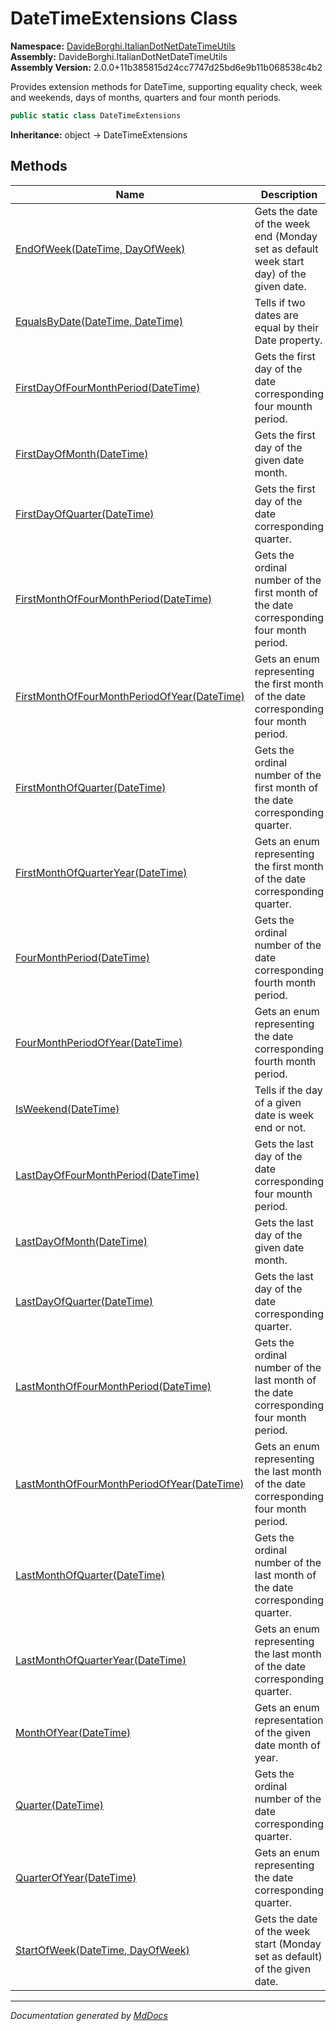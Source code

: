 ﻿<!--  
  <auto-generated>   
    The contents of this file were generated by a tool.  
    Changes to this file may be list if the file is regenerated  
  </auto-generated>   
-->

# DateTimeExtensions Class

**Namespace:** [DavideBorghi.ItalianDotNetDateTimeUtils](../index.md)  
**Assembly:** DavideBorghi.ItalianDotNetDateTimeUtils  
**Assembly Version:** 2.0.0+11b385815d24cc7747d25bd6e9b11b068538c4b2

Provides extension methods for DateTime, supporting equality check, week and weekends, days of months, quarters and four month periods.

```csharp
public static class DateTimeExtensions
```

**Inheritance:** object → DateTimeExtensions

## Methods

| Name                                                                                        | Description                                                                             |
| ------------------------------------------------------------------------------------------- | --------------------------------------------------------------------------------------- |
| [EndOfWeek(DateTime, DayOfWeek)](methods/EndOfWeek.md)                                      | Gets the date of the week end (Monday set as default week start day) of the given date. |
| [EqualsByDate(DateTime, DateTime)](methods/EqualsByDate.md)                                 | Tells if two dates are equal by their Date property.                                    |
| [FirstDayOfFourMonthPeriod(DateTime)](methods/FirstDayOfFourMonthPeriod.md)                 | Gets the first day of the date corresponding four mounth period.                        |
| [FirstDayOfMonth(DateTime)](methods/FirstDayOfMonth.md)                                     | Gets the first day of the given date month.                                             |
| [FirstDayOfQuarter(DateTime)](methods/FirstDayOfQuarter.md)                                 | Gets the first day of the date corresponding quarter.                                   |
| [FirstMonthOfFourMonthPeriod(DateTime)](methods/FirstMonthOfFourMonthPeriod.md)             | Gets the ordinal number of the first month of the date corresponding four month period. |
| [FirstMonthOfFourMonthPeriodOfYear(DateTime)](methods/FirstMonthOfFourMonthPeriodOfYear.md) | Gets an enum representing the first month of the date corresponding four month period.  |
| [FirstMonthOfQuarter(DateTime)](methods/FirstMonthOfQuarter.md)                             | Gets the ordinal number of the first month of the date corresponding quarter.           |
| [FirstMonthOfQuarterYear(DateTime)](methods/FirstMonthOfQuarterYear.md)                     | Gets an enum representing the first month of the date corresponding quarter.            |
| [FourMonthPeriod(DateTime)](methods/FourMonthPeriod.md)                                     | Gets the ordinal number of the date corresponding fourth month period.                  |
| [FourMonthPeriodOfYear(DateTime)](methods/FourMonthPeriodOfYear.md)                         | Gets an enum representing the date corresponding fourth month period.                   |
| [IsWeekend(DateTime)](methods/IsWeekend.md)                                                 | Tells if the day of a given date is week end or not.                                    |
| [LastDayOfFourMonthPeriod(DateTime)](methods/LastDayOfFourMonthPeriod.md)                   | Gets the last day of the date corresponding four mounth period.                         |
| [LastDayOfMonth(DateTime)](methods/LastDayOfMonth.md)                                       | Gets the last day of the given date month.                                              |
| [LastDayOfQuarter(DateTime)](methods/LastDayOfQuarter.md)                                   | Gets the last day of the date corresponding quarter.                                    |
| [LastMonthOfFourMonthPeriod(DateTime)](methods/LastMonthOfFourMonthPeriod.md)               | Gets the ordinal number of the last month of the date corresponding four month period.  |
| [LastMonthOfFourMonthPeriodOfYear(DateTime)](methods/LastMonthOfFourMonthPeriodOfYear.md)   | Gets an enum representing the last month of the date corresponding four month period.   |
| [LastMonthOfQuarter(DateTime)](methods/LastMonthOfQuarter.md)                               | Gets the ordinal number of the last month of the date corresponding quarter.            |
| [LastMonthOfQuarterYear(DateTime)](methods/LastMonthOfQuarterYear.md)                       | Gets an enum representing the last month of the date corresponding quarter.             |
| [MonthOfYear(DateTime)](methods/MonthOfYear.md)                                             | Gets an enum representation of the given date month of year.                            |
| [Quarter(DateTime)](methods/Quarter.md)                                                     | Gets the ordinal number of the date corresponding quarter.                              |
| [QuarterOfYear(DateTime)](methods/QuarterOfYear.md)                                         | Gets an enum representing the date corresponding quarter.                               |
| [StartOfWeek(DateTime, DayOfWeek)](methods/StartOfWeek.md)                                  | Gets the date of the week start (Monday set as default) of the given date.              |

___

*Documentation generated by [MdDocs](https://github.com/ap0llo/mddocs)*
